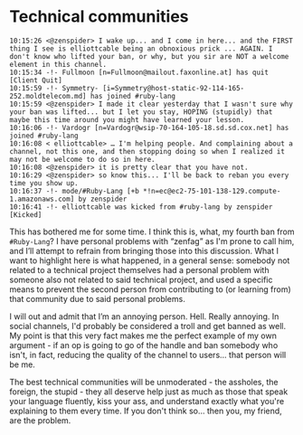 Technical communities
=====================

    10:15:26 <@zenspider> I wake up... and I come in here... and the FIRST thing I see is elliottcable being an obnoxious prick ... AGAIN. I don't know who lifted your ban, or why, but you sir are NOT a welcome element in this channel.
    10:15:34 -!- Fullmoon [n=Fullmoon@mailout.faxonline.at] has quit [Client Quit]
    10:15:59 -!- Symmetry- [i=Symmetry@host-static-92-114-165-252.moldtelecom.md] has joined #ruby-lang
    10:15:59 <@zenspider> I made it clear yesterday that I wasn't sure why your ban was lifted... but I let you stay, HOPING (stupidly) that maybe this time around you might have learned your lesson. 
    10:16:06 -!- Vardogr [n=Vardogr@wsip-70-164-105-18.sd.sd.cox.net] has joined #ruby-lang
    10:16:08 < elliottcable> … I'm helping people. And complaining about a channel, not this one, and then stopping doing so when I realized it may not be welcome to do so in here.
    10:16:08 <@zenspider> it is pretty clear that you have not.
    10:16:29 <@zenspider> so know this... I'll be back to reban you every time you show up.
    10:16:37 -!- mode/#Ruby-Lang [+b *!n=ec@ec2-75-101-138-129.compute-1.amazonaws.com] by zenspider
    10:16:41 -!- elliottcable was kicked from #ruby-lang by zenspider [Kicked]

This has bothered me for some time. I think this is, what, my fourth ban from
`#Ruby-Lang`? I have personal problems with “zenfag” as I'm prone to call him,
and I’ll attempt to refrain from bringing those into this discussion. What I
want to highlight here is what happened, in a general sense: somebody not
related to a technical project themselves had a personal problem with someone
also not related to said technical project, and used a specific means to
prevent the second person from contributing to (or learning from) that
community due to said personal problems.

I will out and admit that I’m an annoying person. Hell. Really annoying. In
social channels, I'd probably be considered a troll and get banned as well. My
point is that this very fact makes me the perfect example of my own argument -
if an op is going to go of the handle and ban somebody who isn't, in fact,
reducing the quality of the channel to users… that person will be me.

The best technical communities will be unmoderated - the assholes, the foreign,
the stupid - they all deserve help just as much as those that speak your
language fluently, kiss your ass, and understand exactly what you're
explaining to them every time. If you don't think so… then you, my friend,
are the problem.